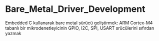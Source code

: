 # Bare_Metal_Driver_Development
Embedded C kullanarak bare metal sürücü geliştirmek: ARM Cortex-M4 tabanlı bir mikrodenetleyicinin GPIO, I2C, SPI, USART srücülerini sıfırdan yazmak
